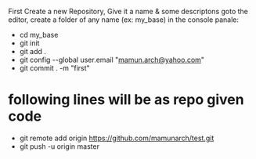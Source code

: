 First Create a new Repository,
Give it a name & some descriptons goto the editor,
create a folder of any name (ex: my_base)
in the console panale:
  - cd my_base
  - git init
  - git add .
  - git config --global user.email "mamun.arch@yahoo.com"
  - git commit . -m "first"
  # following lines will be as repo given code
  - git remote add origin https://github.com/mamunarch/test.git 
  - git push -u origin master
